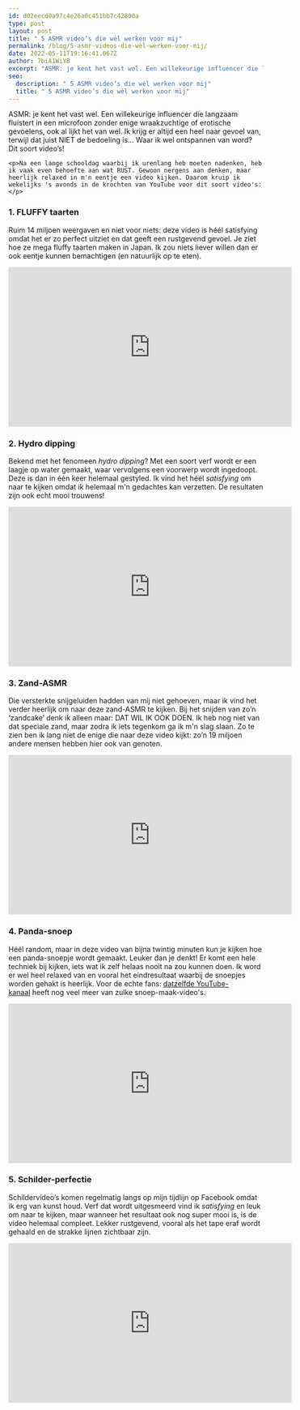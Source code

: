 ```yaml
---
id: d02eecd0a97c4e26a0c451bb7c42800a
type: post
layout: post
title: " 5 ASMR video’s die wèl werken voor mij"
permalink: /blog/5-asmr-videos-die-wèl-werken-voor-mij/
date: 2022-05-11T19:16:41.067Z
author: 7biA1WiYB
excerpt: "ASMR: je kent het vast wel. Een willekeurige influencer die langzaam fluistert in een microfoon zonder enige wraakzuchtige of erotische gevoelens, ook al lijkt het van wel. Ik krijg er altijd een heel naar gevoel van, terwijl dat juist NIET de bedoeling is… Waar ik wel ontspannen van word? Dit soort video’s!  "
seo:
  description: " 5 ASMR video’s die wèl werken voor mij"
  title: " 5 ASMR video’s die wèl werken voor mij"
---
```

ASMR: je kent het vast wel. Een willekeurige influencer die langzaam fluistert in een microfoon zonder enige wraakzuchtige of erotische gevoelens, ook al lijkt het van wel. Ik krijg er altijd een heel naar gevoel van, terwijl dat juist NIET de bedoeling is… Waar ik wel ontspannen van word? Dit soort video’s!  

    <p>Na een lange schooldag waarbij ik urenlang heb moeten nadenken, heb ik vaak even behoefte aan wat RUST. Gewoon nergens aan denken, maar heerlijk relaxed in m'n eentje een video kijken. Daarom kruip ik wekelijks 's avonds in de krochten van YouTube voor dit soort video's:</p>
<h3>1. FLUFFY taarten</h3>
<p>Ruim 14 miljoen weergaven en niet voor niets: deze video is héél satisfying omdat het er zo perfect uitziet en dat geeft een rustgevend gevoel. Je ziet hoe ze mega fluffy taarten maken in Japan. Ik zou niets liever willen dan er ook eentje kunnen bemachtigen (en natuurlijk op te eten). </p>
<p><iframe allow="accelerometer; autoplay; encrypted-media; gyroscope; picture-in-picture" allowfullscreen="" frameborder="0" height="315" src="https://www.youtube.com/embed/SmeQXvW5--U" width="560"></iframe></p>
<h3>2. Hydro dipping</h3>
<p>Bekend met het fenomeen <em>hydro dipping</em>? Met een soort verf wordt er een laagje op water gemaakt, waar vervolgens een voorwerp wordt ingedoopt. Deze is dan in één keer helemaal gestyled. Ik vind het héél <em>satisfying</em> om naar te kijken omdat ik helemaal m'n gedachtes kan verzetten. De resultaten zijn ook echt mooi trouwens!</p>
<p><iframe allow="accelerometer; autoplay; encrypted-media; gyroscope; picture-in-picture" allowfullscreen="" frameborder="0" height="315" src="https://www.youtube.com/embed/NIHOr9i4OjE" width="560"></iframe></p>
<h3>3. Zand-ASMR</h3>
<p>Die versterkte snijgeluiden hadden van mij niet gehoeven, maar ik vind het verder heerlijk om naar deze zand-ASMR te kijken. Bij het snijden van zo’n ‘zandcake’ denk ik alleen maar: DAT WIL IK OOK DOEN. Ik heb nog niet van dat speciale zand, maar zodra ik iets tegenkom ga ik m'n slag slaan. Zo te zien ben ik lang niet de enige die naar deze video kijkt: zo’n 19 miljoen andere mensen hebben hier ook van genoten.</p>
<p><strong></strong></p>
<iframe allow="accelerometer; autoplay; encrypted-media; gyroscope; picture-in-picture" allowfullscreen="" frameborder="0" height="315" src="https://www.youtube.com/embed/EYl9oe3gOKY" width="560"></iframe><p></p>
<h3><strong>4. Panda-snoep</strong></h3>
<p>Héél random, maar in deze video van bijna twintig minuten kun je kijken hoe een panda-snoepje wordt gemaakt. Leuker dan je denkt! Er komt een hele techniek bij kijken, iets wat ik zelf helaas nooit na zou kunnen doen. Ik word er wel heel relaxed van en vooral het eindresultaat waarbij de snoepjes worden gehakt is heerlijk. Voor de echte fans: <a href="https://www.youtube.com/channel/UCdXCDBx-E4S28GCAypXXHiw" target="_blank">datzelfde YouTube-kanaal</a> heeft nog veel meer van zulke snoep-maak-video's.</p>
<p><strong><strong></strong></strong></p>
<iframe allow="accelerometer; autoplay; encrypted-media; gyroscope; picture-in-picture" allowfullscreen="" frameborder="0" height="315" src="https://www.youtube.com/embed/8-3Xe7RMg3w" width="560"></iframe><p></p>
<h3><strong><strong>5. Schilder-perfectie</strong></strong></h3>
<p>Schildervideo’s komen regelmatig langs op mijn tijdlijn op Facebook omdat ik erg van kunst houd. Verf dat wordt uitgesmeerd vind ik<em> satisfying </em>en leuk om naar te kijken, maar wanneer het resultaat ook nog super mooi is, is de video helemaal compleet. Lekker rustgevend, vooral als het tape eraf wordt gehaald en de strakke lijnen zichtbaar zijn.</p>
<p><strong><strong></strong></strong></p>
<iframe allow="accelerometer; autoplay; encrypted-media; gyroscope; picture-in-picture" allowfullscreen="" frameborder="0" height="315" src="https://www.youtube.com/embed/PaOvQDNtbhA" width="560"></iframe><p></p>  
